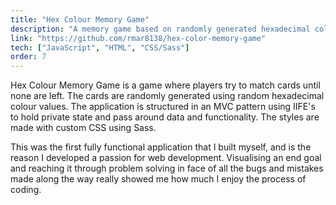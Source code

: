 ```yaml
---
title: "Hex Colour Memory Game"
description: "A memory game based on randomly generated hexadecimal colours"
link: "https://github.com/rmar8138/hex-color-memory-game"
tech: ["JavaScript", "HTML", "CSS/Sass"]
order: 7
---
```


Hex Colour Memory Game is a game where players try to match cards until none are left. The cards are randomly generated using random hexadecimal colour values. The application is structured in an MVC pattern using IIFE's to hold private state and pass around data and functionality. The styles are made with custom CSS using Sass.

This was the first fully functional application that I built myself, and is the reason I developed a passion for web development. Visualising an end goal and reaching it through problem solving in face of all the bugs and mistakes made along the way really showed me how much I enjoy the process of coding.
